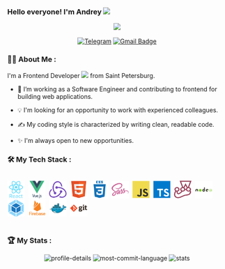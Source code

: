 ### Hello everyone! I'm Andrey   <img src="https://media.giphy.com/media/hvRJCLFzcasrR4ia7z/giphy.gif" pointer-events="none" width="30px"/>
<div id="header" align="center">
  <img src="https://media.giphy.com/media/2IudUHdI075HL02Pkk/giphy.gif" width="300"/>  
  <div id="badges">
    
  [![Telegram](https://img.shields.io/badge/-Telegram-0088cc?style=flat&logo=Telegram&logoColor=white)](https://t.me/andrew_atsep)
  <a href="mailto:afanasyevap.dev@gmail.com">
    <img src="https://img.shields.io/badge/Gmail-red?style=flat&logo=gmail&logoColor=white" alt="Gmail Badge"/>
  </a>

  </div>
 
</div>



### :man_technologist: About Me :
I'm a Frontend Developer <img src="https://media.giphy.com/media/WUlplcMpOCEmTGBtBW/giphy.gif" width="30"> from Saint Petersburg.

- :telescope: I’m working as a Software Engineer and contributing to frontend for building web applications.

- :bulb: I'm looking for an opportunity to work with experienced colleagues.

- :writing_hand: My coding style is characterized by writing clean, readable code.

- :sparkles: I'm always open to new opportunities.



### :hammer_and_wrench: My Tech Stack :

<br>
<div>
  <img src="https://github.com/devicons/devicon/blob/master/icons/react/react-original-wordmark.svg" title="React" alt="React" width="40" height="40"/>&nbsp;
  <img src="https://github.com/devicons/devicon/blob/master/icons/vuejs/vuejs-original-wordmark.svg" title="VueJS" alt="VueJS" width="40" height="40"/>&nbsp;
  <img src="https://github.com/devicons/devicon/blob/master/icons/redux/redux-original.svg" title="Redux" alt="Redux " width="40" height="40"/>&nbsp;
  <img src="https://github.com/devicons/devicon/blob/master/icons/html5/html5-original.svg" title="HTML5" alt="HTML" width="40" height="40"/>&nbsp;
  <img src="https://github.com/devicons/devicon/blob/master/icons/css3/css3-plain-wordmark.svg"  title="CSS3" alt="CSS" width="40" height="40"/>&nbsp;
  <img src="https://github.com/devicons/devicon/blob/master/icons/sass/sass-original.svg" title="sass" alt="sass" width="40" height="40"/>&nbsp;
  <img src="https://github.com/devicons/devicon/blob/master/icons/javascript/javascript-original.svg" title="JavaScript" alt="JavaScript" width="40" height="40"/>&nbsp;
  <img src="https://github.com/devicons/devicon/blob/master/icons/typescript/typescript-original.svg" title="TypeScript"  alt="TypeScript" width="40" height="40"/>&nbsp;
  <img src="https://github.com/devicons/devicon/blob/master/icons/jest/jest-plain.svg" title="Jest"  alt="Jest" width="40" height="40"/>&nbsp;
  <img src="https://github.com/devicons/devicon/blob/master/icons/nodejs/nodejs-original-wordmark.svg" title="NodeJS" alt="NodeJS" width="40" height="40"/>&nbsp;
  <img src="https://github.com/devicons/devicon/blob/master/icons/webpack/webpack-original.svg" title="Webpack" alt="Webpack" width="40" height="40"/>&nbsp;
  <img src="https://github.com/devicons/devicon/blob/master/icons/firebase/firebase-plain-wordmark.svg" title="Firebase" alt="Firebase" width="40" height="40"/>&nbsp;
  <img src="https://github.com/devicons/devicon/blob/master/icons/docker/docker-original.svg" title="Docker" alt="Docker" width="40" height="40"/>&nbsp;
  <img src="https://github.com/devicons/devicon/blob/master/icons/git/git-original-wordmark.svg" title="Git" **alt="Git" width="40" height="40"/>
</div>

 <br>
 
### :trophy: My Stats :

<div id="stat" align="center">
    <img src="https://github-profile-summary-cards.vercel.app/api/cards/profile-details?username=Moriarty25&theme=buefy" alt="profile-details"/>
    <img src="http://github-profile-summary-cards.vercel.app/api/cards/repos-per-language?username=Moriarty25&theme=buefy" alt="most-commit-language"/>
    <img src="http://github-profile-summary-cards.vercel.app/api/cards/stats?username=Moriarty25&theme=buefy" alt="stats"/>
</div>
